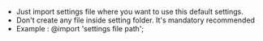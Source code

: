 + Just import settings file where you want to use this default settings.
+ Don't create any file inside setting folder. It's mandatory recommended
+ Example : @import 'settings file path';